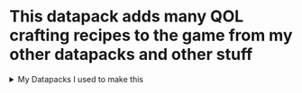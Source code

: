 # This datapack adds many QOL crafting recipes to the game from my other datapacks and other stuff
<details>
<summary>My Datapacks I used to make this</summary>

- [Faster Paths](https://modrinth.com/datapack/faster-paths) 
- [Upgraded Stair Recipes](https://modrinth.com/datapack/upgraded-stair-recipes)
- [Combination](https://modrinth.com/datapack/combination)
</details>
